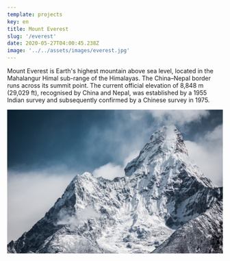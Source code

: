 ```yaml
---
template: projects
key: en
title: Mount Everest
slug: '/everest'
date: 2020-05-27T04:00:45.238Z
image: '../../assets/images/everest.jpg'
---
```


Mount Everest is Earth's highest mountain above sea level, located in the Mahalangur Himal sub-range of the Himalayas. The China–Nepal border runs across its summit point. The current official elevation of 8,848 m (29,029 ft), recognised by China and Nepal, was established by a 1955 Indian survey and subsequently confirmed by a Chinese survey in 1975.

![everest](../../assets/images/everest.jpg 'everest')
